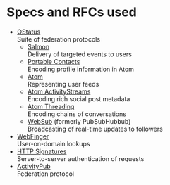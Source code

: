 Specs and RFCs used
===================

* [OStatus](https://www.w3.org/community/ostatus/wiki/images/9/93/OStatus_1.0_Draft_2.pdf)  
  Suite of federation protocols
  * [Salmon](http://www.salmon-protocol.org/salmon-protocol-summary)  
    Delivery of targeted events to users
  * [Portable Contacts](https://web.archive.org/web/20160305010620/http://portablecontacts.net/draft-spec.html)  
    Encoding profile information in Atom
  * [Atom](https://tools.ietf.org/html/rfc4287)  
    Representing user feeds
  * [Atom ActivityStreams](http://activitystrea.ms/specs/atom/1.0/)  
    Encoding rich social post metadata
  * [Atom Threading](https://tools.ietf.org/html/rfc4685)  
    Encoding chains of conversations
  * [WebSub](https://pubsubhubbub.github.io/PubSubHubbub/pubsubhubbub-core-0.4.html) (formerly PubSubHubbub)  
    Broadcasting of real-time updates to followers
* [WebFinger](https://tools.ietf.org/html/rfc7033)  
  User-on-domain lookups
* [HTTP Signatures](https://tools.ietf.org/html/draft-cavage-http-signatures-06)  
  Server-to-server authentication of requests
* [ActivityPub](https://www.w3.org/TR/activitypub/)  
  Federation protocol
